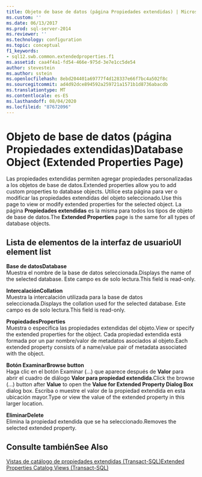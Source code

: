 ```yaml
---
title: Objeto de base de datos (página Propiedades extendidas) | Microsoft Docs
ms.custom: ''
ms.date: 06/13/2017
ms.prod: sql-server-2014
ms.reviewer: ''
ms.technology: configuration
ms.topic: conceptual
f1_keywords:
- sql12.swb.common.extendedproperties.f1
ms.assetid: caa4f4a1-fd54-466e-975d-3e7e1cc5de54
author: stevestein
ms.author: sstein
ms.openlocfilehash: 8ebd204401a69777f4d128337e66f7bc4a502f8c
ms.sourcegitcommit: ad4d92dce894592a259721a1571b1d8736abacdb
ms.translationtype: MT
ms.contentlocale: es-ES
ms.lasthandoff: 08/04/2020
ms.locfileid: "87672096"
---
```

# <a name="database-object-extended-properties-page"></a><span data-ttu-id="f39f8-102">Objeto de base de datos (página Propiedades extendidas)</span><span class="sxs-lookup"><span data-stu-id="f39f8-102">Database Object (Extended Properties Page)</span></span>
  <span data-ttu-id="f39f8-103">Las propiedades extendidas permiten agregar propiedades personalizadas a los objetos de base de datos.</span><span class="sxs-lookup"><span data-stu-id="f39f8-103">Extended properties allow you to add custom properties to database objects.</span></span> <span data-ttu-id="f39f8-104">Utilice esta página para ver o modificar las propiedades extendidas del objeto seleccionado.</span><span class="sxs-lookup"><span data-stu-id="f39f8-104">Use this page to view or modify extended properties for the selected object.</span></span> <span data-ttu-id="f39f8-105">La página **Propiedades extendidas** es la misma para todos los tipos de objeto de base de datos.</span><span class="sxs-lookup"><span data-stu-id="f39f8-105">The **Extended Properties** page is the same for all types of database objects.</span></span>  
  
## <a name="ui-element-list"></a><span data-ttu-id="f39f8-106">Lista de elementos de la interfaz de usuario</span><span class="sxs-lookup"><span data-stu-id="f39f8-106">UI element list</span></span>  
 <span data-ttu-id="f39f8-107">**Base de datos**</span><span class="sxs-lookup"><span data-stu-id="f39f8-107">**Database**</span></span>  
 <span data-ttu-id="f39f8-108">Muestra el nombre de la base de datos seleccionada.</span><span class="sxs-lookup"><span data-stu-id="f39f8-108">Displays the name of the selected database.</span></span> <span data-ttu-id="f39f8-109">Este campo es de solo lectura.</span><span class="sxs-lookup"><span data-stu-id="f39f8-109">This field is read-only.</span></span>  
  
 <span data-ttu-id="f39f8-110">**Intercalación**</span><span class="sxs-lookup"><span data-stu-id="f39f8-110">**Collation**</span></span>  
 <span data-ttu-id="f39f8-111">Muestra la intercalación utilizada para la base de datos seleccionada.</span><span class="sxs-lookup"><span data-stu-id="f39f8-111">Displays the collation used for the selected database.</span></span> <span data-ttu-id="f39f8-112">Este campo es de solo lectura.</span><span class="sxs-lookup"><span data-stu-id="f39f8-112">This field is read-only.</span></span>  
  
 <span data-ttu-id="f39f8-113">**Propiedades**</span><span class="sxs-lookup"><span data-stu-id="f39f8-113">**Properties**</span></span>  
 <span data-ttu-id="f39f8-114">Muestra o especifica las propiedades extendidas del objeto.</span><span class="sxs-lookup"><span data-stu-id="f39f8-114">View or specify the extended properties for the object.</span></span> <span data-ttu-id="f39f8-115">Cada propiedad extendida está formada por un par nombre/valor de metadatos asociados al objeto.</span><span class="sxs-lookup"><span data-stu-id="f39f8-115">Each extended property consists of a name/value pair of metadata associated with the object.</span></span>  
  
 <span data-ttu-id="f39f8-116">**Botón Examinar**</span><span class="sxs-lookup"><span data-stu-id="f39f8-116">**Browse button**</span></span>  
 <span data-ttu-id="f39f8-117">Haga clic en el botón Examinar (...) que aparece después de **Valor** para abrir el cuadro de diálogo **Valor para propiedad extendida**.</span><span class="sxs-lookup"><span data-stu-id="f39f8-117">Click the browse (...) button after **Value** to open the **Value for Extended Property Dialog Box** dialog box.</span></span> <span data-ttu-id="f39f8-118">Escriba o muestre el valor de la propiedad extendida en esta ubicación mayor.</span><span class="sxs-lookup"><span data-stu-id="f39f8-118">Type or view the value of the extended property in this larger location.</span></span>  
  
 <span data-ttu-id="f39f8-119">**Eliminar**</span><span class="sxs-lookup"><span data-stu-id="f39f8-119">**Delete**</span></span>  
 <span data-ttu-id="f39f8-120">Elimina la propiedad extendida que se ha seleccionado.</span><span class="sxs-lookup"><span data-stu-id="f39f8-120">Removes the selected extended property.</span></span>  
  
## <a name="see-also"></a><span data-ttu-id="f39f8-121">Consulte también</span><span class="sxs-lookup"><span data-stu-id="f39f8-121">See Also</span></span>  
 [<span data-ttu-id="f39f8-122">Vistas de catálogo de propiedades extendidas &#40;Transact-SQL&#41;</span><span class="sxs-lookup"><span data-stu-id="f39f8-122">Extended Properties Catalog Views &#40;Transact-SQL&#41;</span></span>](/sql/relational-databases/system-catalog-views/extended-properties-catalog-views-sys-extended-properties)  
  
  

